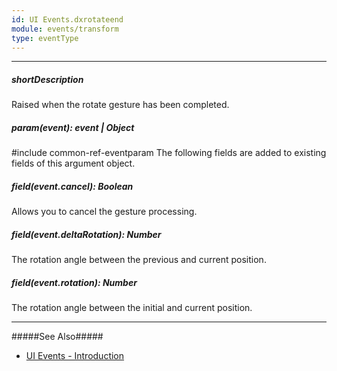 ```yaml
---
id: UI Events.dxrotateend
module: events/transform
type: eventType
---
```

---
##### shortDescription
Raised when the rotate gesture has been completed.

##### param(event): event | Object
#include common-ref-eventparam The following fields are added to existing fields of this argument object.

##### field(event.cancel): Boolean
Allows you to cancel the gesture processing.

##### field(event.deltaRotation): Number
The rotation angle between the previous and current position.

##### field(event.rotation): Number
The rotation angle between the initial and current position.

---
#####See Also#####
- [UI Events - Introduction](/api-reference/10%20UI%20Components/UI%20Events '/Documentation/ApiReference/UI_Components/UI_Events/')